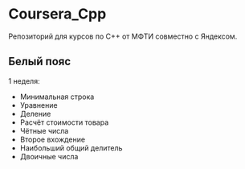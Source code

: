 # Coursera_Cpp
Репозиторий для курсов по C++ от МФТИ совместно с Яндексом.

## Белый пояс
1 неделя:
- Минимальная строка
- Уравнение
- Деление
- Расчёт стоимости товара
- Чётные числа
- Второе вхождение
- Наибольший общий делитель
- Двоичные числа
